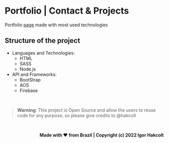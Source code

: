 # Portfolio | Contact & Projects

Portfolio [page](https://hakcolt.com) made with most used technologies

## Structure of the project

- Languages and Technologies:
  - HTML
  - SASS
  - Node.js
- API and Frameworks:
  - BootStrap
  - AOS
  - Firebase

<br>

> **Warning**: This project is Open Source and allow the users to reuse code for any purpose, so please give credits to @hakcolt

<br>

<p align="right">
  <b>Made with ❤ from Brazil | Copyright (c) 2022 Igor Hakcolt<b>
</p>
